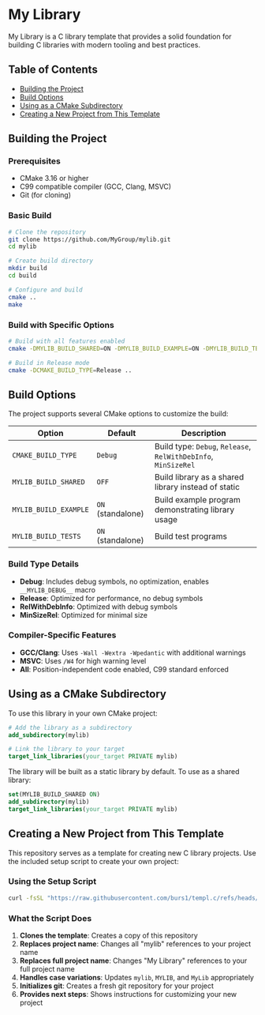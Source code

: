 # My Library

My Library is a C library template that provides a solid foundation for building C libraries with modern tooling and best practices.

## Table of Contents

- [Building the Project](#building-the-project)
- [Build Options](#build-options)
- [Using as a CMake Subdirectory](#using-as-a-cmake-subdirectory)
- [Creating a New Project from This Template](#creating-a-new-project-from-this-template)

## Building the Project

### Prerequisites

- CMake 3.16 or higher
- C99 compatible compiler (GCC, Clang, MSVC)
- Git (for cloning)

### Basic Build

```bash
# Clone the repository
git clone https://github.com/MyGroup/mylib.git
cd mylib

# Create build directory
mkdir build
cd build

# Configure and build
cmake ..
make
```

### Build with Specific Options

```bash
# Build with all features enabled
cmake -DMYLIB_BUILD_SHARED=ON -DMYLIB_BUILD_EXAMPLE=ON -DMYLIB_BUILD_TESTS=ON ..

# Build in Release mode
cmake -DCMAKE_BUILD_TYPE=Release ..
```

## Build Options

The project supports several CMake options to customize the build:

| Option | Default | Description |
|--------|---------|-------------|
| `CMAKE_BUILD_TYPE` | `Debug` | Build type: `Debug`, `Release`, `RelWithDebInfo`, `MinSizeRel` |
| `MYLIB_BUILD_SHARED` | `OFF` | Build library as a shared library instead of static |
| `MYLIB_BUILD_EXAMPLE` | `ON` (standalone) | Build example program demonstrating library usage |
| `MYLIB_BUILD_TESTS` | `ON` (standalone) | Build test programs |

### Build Type Details

- **Debug**: Includes debug symbols, no optimization, enables `__MYLIB_DEBUG__` macro
- **Release**: Optimized for performance, no debug symbols
- **RelWithDebInfo**: Optimized with debug symbols
- **MinSizeRel**: Optimized for minimal size

### Compiler-Specific Features

- **GCC/Clang**: Uses `-Wall -Wextra -Wpedantic` with additional warnings
- **MSVC**: Uses `/W4` for high warning level
- **All**: Position-independent code enabled, C99 standard enforced

## Using as a CMake Subdirectory

To use this library in your own CMake project:

```cmake
# Add the library as a subdirectory
add_subdirectory(mylib)

# Link the library to your target
target_link_libraries(your_target PRIVATE mylib)
```

The library will be built as a static library by default. To use as a shared library:

```cmake
set(MYLIB_BUILD_SHARED ON)
add_subdirectory(mylib)
target_link_libraries(your_target PRIVATE mylib)
```

## Creating a New Project from This Template

This repository serves as a template for creating new C library projects. Use the included setup script to create your own project:

### Using the Setup Script

```bash
curl -fsSL "https://raw.githubusercontent.com/burs1/templ.c/refs/heads/main/setup.sh" | bash -s mynewlib
```

### What the Script Does

1. **Clones the template**: Creates a copy of this repository
2. **Replaces project name**: Changes all "mylib" references to your project name
3. **Replaces full project name**: Changes "My Library" references to your full project name
4. **Handles case variations**: Updates `mylib`, `MYLIB`, and `MyLib` appropriately
5. **Initializes git**: Creates a fresh git repository for your project
6. **Provides next steps**: Shows instructions for customizing your new project
